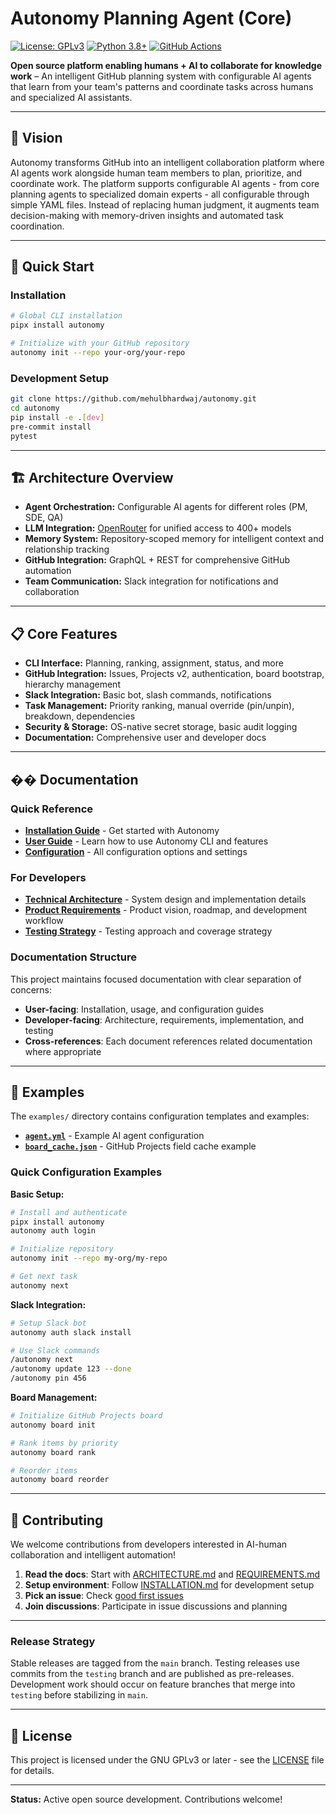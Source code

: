 # Autonomy Planning Agent (Core)

[![License: GPLv3](https://img.shields.io/badge/License-GPLv3-blue.svg)](https://www.gnu.org/licenses/gpl-3.0)
[![Python 3.8+](https://img.shields.io/badge/python-3.8+-blue.svg)](https://www.python.org/downloads/)
[![GitHub Actions](https://github.com/mehulbhardwaj/autonomy/workflows/CI/badge.svg)](https://github.com/mehulbhardwaj/autonomy/actions)

**Open source platform enabling humans + AI to collaborate for knowledge work** – An intelligent GitHub planning system with configurable AI agents that learn from your team's patterns and coordinate tasks across humans and specialized AI assistants.

---

## 🎯 Vision

Autonomy transforms GitHub into an intelligent collaboration platform where AI agents work alongside human team members to plan, prioritize, and coordinate work. The platform supports configurable AI agents - from core planning agents to specialized domain experts - all configurable through simple YAML files. Instead of replacing human judgment, it augments team decision-making with memory-driven insights and automated task coordination.

---

## 🚀 Quick Start

### Installation
```bash
# Global CLI installation
pipx install autonomy

# Initialize with your GitHub repository
autonomy init --repo your-org/your-repo
```

### Development Setup
```bash
git clone https://github.com/mehulbhardwaj/autonomy.git
cd autonomy
pip install -e .[dev]
pre-commit install
pytest
```

---

## 🏗️ Architecture Overview

- **Agent Orchestration:** Configurable AI agents for different roles (PM, SDE, QA)
- **LLM Integration:** [OpenRouter](https://openrouter.ai) for unified access to 400+ models
- **Memory System:** Repository-scoped memory for intelligent context and relationship tracking
- **GitHub Integration:** GraphQL + REST for comprehensive GitHub automation
- **Team Communication:** Slack integration for notifications and collaboration

---

## 📋 Core Features

- **CLI Interface:** Planning, ranking, assignment, status, and more
- **GitHub Integration:** Issues, Projects v2, authentication, board bootstrap, hierarchy management
- **Slack Integration:** Basic bot, slash commands, notifications
- **Task Management:** Priority ranking, manual override (pin/unpin), breakdown, dependencies
- **Security & Storage:** OS-native secret storage, basic audit logging
- **Documentation:** Comprehensive user and developer docs

---

## �� Documentation

### Quick Reference
- **[Installation Guide](docs/INSTALLATION.md)** - Get started with Autonomy
- **[User Guide](docs/USER_GUIDE.md)** - Learn how to use Autonomy CLI and features
- **[Configuration](docs/CONFIGURATION.md)** - All configuration options and settings

### For Developers
- **[Technical Architecture](docs/ARCHITECTURE.md)** - System design and implementation details
- **[Product Requirements](docs/REQUIREMENTS.md)** - Product vision, roadmap, and development workflow
- **[Testing Strategy](docs/TEST.md)** - Testing approach and coverage strategy

### Documentation Structure
This project maintains focused documentation with clear separation of concerns:
- **User-facing**: Installation, usage, and configuration guides
- **Developer-facing**: Architecture, requirements, implementation, and testing
- **Cross-references**: Each document references related documentation where appropriate

---

## 🎯 Examples

The `examples/` directory contains configuration templates and examples:

- **[`agent.yml`](examples/agent.yml)** - Example AI agent configuration
- **[`board_cache.json`](examples/board_cache.json)** - GitHub Projects field cache example

### Quick Configuration Examples

**Basic Setup:**
```bash
# Install and authenticate
pipx install autonomy
autonomy auth login

# Initialize repository
autonomy init --repo my-org/my-repo

# Get next task
autonomy next
```

**Slack Integration:**
```bash
# Setup Slack bot
autonomy auth slack install

# Use Slack commands
/autonomy next
/autonomy update 123 --done
/autonomy pin 456
```

**Board Management:**
```bash
# Initialize GitHub Projects board
autonomy board init

# Rank items by priority
autonomy board rank

# Reorder items
autonomy board reorder
```

---

## 🤝 Contributing

We welcome contributions from developers interested in AI-human collaboration and intelligent automation!

1. **Read the docs**: Start with [ARCHITECTURE.md](docs/ARCHITECTURE.md) and [REQUIREMENTS.md](docs/REQUIREMENTS.md)
2. **Setup environment**: Follow [INSTALLATION.md](docs/INSTALLATION.md) for development setup
3. **Pick an issue**: Check [good first issues](https://github.com/mehulbhardwaj/autonomy/labels/good%20first%20issue)
4. **Join discussions**: Participate in issue discussions and planning

---

### Release Strategy

Stable releases are tagged from the `main` branch. Testing releases use commits from the `testing` branch and are published as pre-releases. Development work should occur on feature branches that merge into `testing` before stabilizing in `main`.

---

## 📄 License

This project is licensed under the GNU GPLv3 or later - see the [LICENSE](LICENSE) file for details.

---

**Status:** Active open source development. Contributions welcome!
